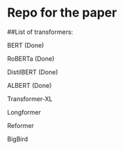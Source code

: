 # Repo for the paper

##List of transformers:

BERT (Done)


RoBERTa (Done)


DistilBERT (Done)


ALBERT (Done)


Transformer-XL


Longformer


Reformer


BigBird
